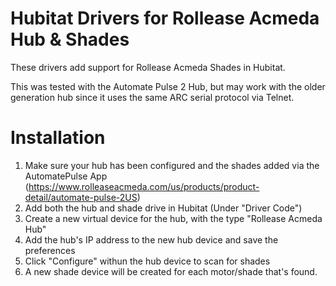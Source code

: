 # Hubitat Drivers for Rollease Acmeda Hub & Shades

These drivers add support for Rollease Acmeda Shades in Hubitat.

This was tested with the Automate Pulse 2 Hub, but may work with the older generation hub since it uses the same ARC serial protocol via Telnet.

# Installation
1) Make sure your hub has been configured and the shades added via the AutomatePulse App (https://www.rolleaseacmeda.com/us/products/product-detail/automate-pulse-2US)
2) Add both the hub and shade drive in Hubitat (Under "Driver Code")
3) Create a new virtual device for the hub, with the type "Rollease Acmeda Hub"
4) Add the hub's IP address to the new hub device and save the preferences
5) Click "Configure" withun the hub device to scan for shades
6) A new shade device will be created for each motor/shade that's found.


